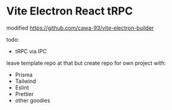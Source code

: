 # Vite Electron React tRPC

modified https://github.com/cawa-93/vite-electron-builder

todo:
- tRPC via IPC


leave template repo at that but create repo for own project with:
- Prisma
- Tailwind
- Eslint
- Prettier
- other goodies
